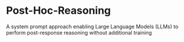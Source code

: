 # Post-Hoc-Reasoning
A system prompt approach enabling Large Language Models (LLMs) to perform post-response reasoning without additional training
